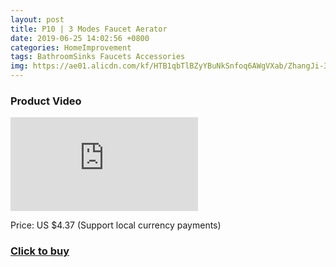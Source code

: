 ```yaml
---
layout: post
title: P10 | 3 Modes Faucet Aerator
date: 2019-06-25 14:02:56 +0800
categories: HomeImprovement
tags: BathroomSinks Faucets Accessories
img: https://ae01.alicdn.com/kf/HTB1qbTlBZyYBuNkSnfoq6AWgVXab/ZhangJi-3-Modes-Faucet-Aerator-Water-Saving-High-Pressure-Filter-Sprayer-Nozzle-360-degree-Rotate-Diffuser.jpg_220x220xz.jpg
---
```


### Product Video
<iframe src="https://www.youtube.com/embed/gmj6I_r-dv4" scrolling="no" border="0" frameborder="no" framespacing="0" allowfullscreen="true"> </iframe>

Price: US $4.37 (Support local currency payments)
### <a href="http://s.click.aliexpress.com/e/nsDNdYk">Click to buy</a>
